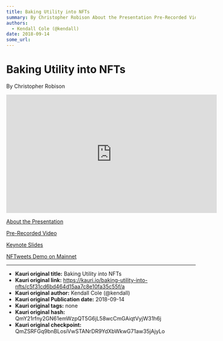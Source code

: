 ```yaml
---
title: Baking Utility into NFTs
summary: By Christopher Robison About the Presentation Pre-Recorded Video Keynote Slides NFTweets Demo on Mainnet
authors:
  - Kendall Cole (@kendall)
date: 2018-09-14
some_url: 
---
```


# Baking Utility into NFTs


By Christopher Robison

<div align="center"><iframe width="560" height="315" src="https://drive.google.com/file/d/1mrDknRoUkYO1jKnUi_JT6zAO8AI3WALH/preview" frameborder="0" allow="encrypted-media" allowfullscreen></iframe></div>

[About the Presentation](https://github.com/ethberlin-hackathon/Talks-presentations/blob/master/resources/Baking_Utility_into_NFTs/WATCHME.md)

[Pre-Recorded Video](https://youtu.be/MzHUo-bOqiA)

[Keynote Slides](https://www.icloud.com/keynote/0DUPpjDqH9K3wnIY8ilClav9g#EthBerlin_-_Baking_Utility_NFTs_-_KEYNOTE)

[NFTweets Demo on Mainnet](http://nftweets.com/)


---

- **Kauri original title:** Baking Utility into NFTs
- **Kauri original link:** https://kauri.io/baking-utility-into-nfts/c5f31cd6bd464d15aa7c8e10fa35c55f/a
- **Kauri original author:** Kendall Cole (@kendall)
- **Kauri original Publication date:** 2018-09-14
- **Kauri original tags:** none
- **Kauri original hash:** QmY21rfny2GN61emWzpQT5G6jL58wcCmGAiqtVyjW31h6j
- **Kauri original checkpoint:** QmZSRFGq9bnBLosiVwSTANrDR9YdXbWkwG71aw35jAjyLo



